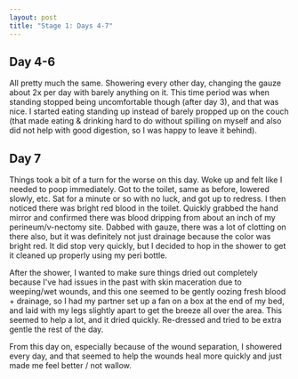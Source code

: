 ```yaml
---
layout: post
title: "Stage 1: Days 4-7"
---
```


## Day 4-6

All pretty much the same. Showering every other day, changing the gauze about 2x per day with barely anything on it. This time period was when standing stopped being uncomfortable though (after day 3), and that was nice. I started eating standing up instead of barely propped up on the couch (that made eating & drinking hard to do without spilling on myself and also did not help with good digestion, so I was happy to leave it behind).

## Day 7

Things took a bit of a turn for the worse on this day. Woke up and felt like I needed to poop immediately. Got to the toilet, same as before, lowered slowly, etc. Sat for a minute or so with no luck, and got up to redress. I then noticed there was bright red blood in the toilet. Quickly grabbed the hand mirror and confirmed there was blood dripping from about an inch of my perineum/v-nectomy site. Dabbed with gauze, there was a lot of clotting on there also, but it was definitely not just drainage because the color was bright red. It did stop very quickly, but I decided to hop in the shower to get it cleaned up properly using my peri bottle.

After the shower, I wanted to make sure things dried out completely because I've had issues in the past with skin maceration due to weeping/wet wounds, and this one seemed to be gently oozing fresh blood + drainage, so I had my partner set up a fan on a box at the end of my bed, and laid with my legs slightly apart to get the breeze all over the area. This seemed to help a lot, and it dried quickly. Re-dressed and tried to be extra gentle the rest of the day.

From this day on, especially because of the wound separation, I showered every day, and that seemed to help the wounds heal more quickly and just made me feel better / not wallow.
